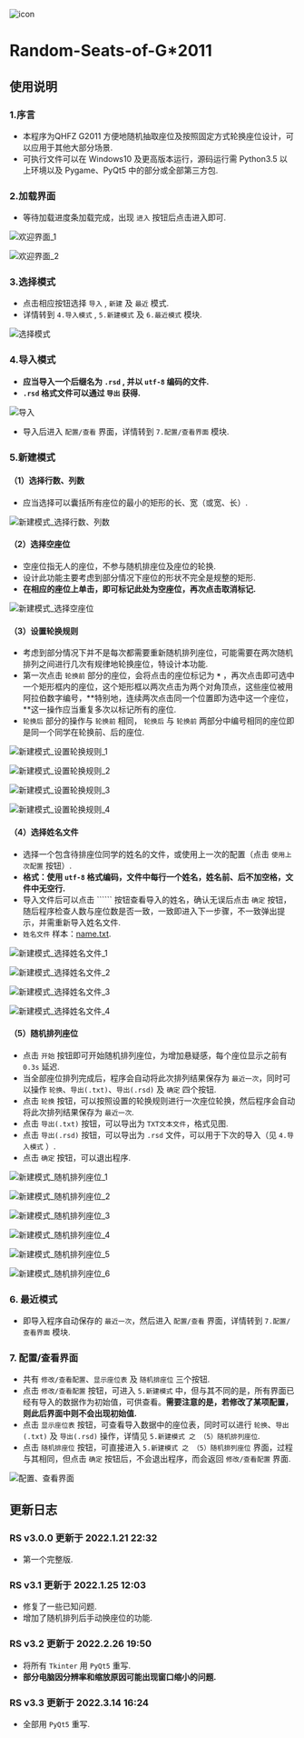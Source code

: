 ![icon](https://user-images.githubusercontent.com/87631978/158313042-f044767c-878c-454a-8d85-1bd7b63bb52c.png)

   # Random-Seats-of-G*2011

   ## 使用说明

   ### 1.序言

   - 本程序为QHFZ G2011 方便地随机抽取座位及按照固定方式轮换座位设计，可以应用于其他大部分场景.
   - 可执行文件可以在 Windows10 及更高版本运行，源码运行需 Python3.5 以上环境以及 Pygame、PyQt5 中的部分或全部第三方包.

   ### 2.加载界面

   - 等待加载进度条加载完成，出现 ```进入``` 按钮后点击进入即可.

   ![欢迎界面_1](https://user-images.githubusercontent.com/87631978/158314009-095c6946-3b58-49b6-b74b-8a288c6f0fde.png)

   ![欢迎界面_2](https://user-images.githubusercontent.com/87631978/158314012-97b5bfb3-12d1-43d8-924a-3ac6b78b91ad.png)

   ### 3.选择模式

   - 点击相应按钮选择 ```导入``` , ```新建``` 及 ```最近``` 模式.
   - 详情转到 ```4.导入模式``` , ```5.新建模式``` 及 ```6.最近模式``` 模块.

   ![选择模式](https://user-images.githubusercontent.com/87631978/158314047-1d10bd11-c361-45fc-a426-04c2e06ccdc1.png)

   ### 4.导入模式

   - **应当导入一个后缀名为 ```.rsd``` , 并以 ```utf-8``` 编码的文件.**
   - **```.rsd``` 格式文件可以通过 ```导出``` 获得.**

   ![导入](https://user-images.githubusercontent.com/87631978/158315007-b9554c9b-d8fe-4a50-848a-b9959d662e9f.png)

   - 导入后进入 ```配置/查看``` 界面，详情转到 ```7.配置/查看界面```  模块.

   ### 5.新建模式

   #### （1）选择行数、列数

   - 应当选择可以囊括所有座位的最小的矩形的长、宽（或宽、长）.

   ![新建模式_选择行数、列数](https://user-images.githubusercontent.com/87631978/158524757-29a05bed-3356-45c1-a716-52704d0db0fb.png)

   #### （2）选择空座位

   - 空座位指无人的座位，不参与随机排座位及座位的轮换.
   - 设计此功能主要考虑到部分情况下座位的形状不完全是规整的矩形.
   - **在相应的座位上单击，即可标记此处为空座位，再次点击取消标记.**

   ![新建模式_选择空座位](https://user-images.githubusercontent.com/87631978/158524182-d638999c-efce-402a-a72f-886075ebf4c7.png)
        

   #### （3）设置轮换规则

   - 考虑到部分情况下并不是每次都需要重新随机排列座位，可能需要在两次随机排列之间进行几次有规律地轮换座位，特设计本功能.
   - 第一次点击 ```轮换前``` 部分的座位，会将点击的座位标记为 **```*```** ，再次点击即可选中一个矩形框内的座位，这个矩形框以两次点击为两个对角顶点，这些座位被用阿拉伯数字编号，**特别地，连续两次点击同一个位置即为选中这一个座位，**这一操作应当重复多次以标记所有的座位.
   - ```轮换后``` 部分的操作与 ```轮换前``` 相同， ```轮换后``` 与 ```轮换前``` 两部分中编号相同的座位即是同一个同学在轮换前、后的座位.

   ![新建模式_设置轮换规则_1](https://user-images.githubusercontent.com/87631978/158548297-c3cbc0c5-32dd-493a-b82e-5618eaa41edd.png)

   ![新建模式_设置轮换规则_2](https://user-images.githubusercontent.com/87631978/158548301-da77d874-9457-46a6-82aa-5e1c3212573d.png)

   ![新建模式_设置轮换规则_3](https://user-images.githubusercontent.com/87631978/158548684-53685e6c-505a-441a-b8e0-709e7cfac2be.png)

   ![新建模式_设置轮换规则_4](https://user-images.githubusercontent.com/87631978/158548688-88757ffa-fe94-4604-aee2-fc738356d580.png)

   #### （4）选择姓名文件

   - 选择一个包含待排座位同学的姓名的文件，或使用上一次的配置（点击 ```使用上次配置``` 按钮）.
   - **格式：使用 ```utf-8``` 格式编码，文件中每行一个姓名，姓名前、后不加空格，文件中无空行.**
   - 导入文件后可以点击 `````` 按钮查看导入的姓名，确认无误后点击 ```确定``` 按钮，随后程序检查人数与座位数是否一致，一致即进入下一步骤，不一致弹出提示，并需重新导入姓名文件.
   - ```姓名文件``` 样本：[name.txt](https://github.com/FHYQ-DHY/Random-Seats-of-G2011/files/8260293/name.txt).

   ![新建模式_选择姓名文件_1](https://user-images.githubusercontent.com/87631978/158553352-26a29dc5-b097-4ab1-bb9a-26391e277ccf.png)

   ![新建模式_选择姓名文件_2](https://user-images.githubusercontent.com/87631978/158553356-7e2e28cf-938c-4f1c-8e61-2a6769d2528e.png)

   ![新建模式_选择姓名文件_3](https://user-images.githubusercontent.com/87631978/158553666-327ed3f0-3521-4db5-bcb9-a97895ec198f.png)

   ![新建模式_选择姓名文件_4](https://user-images.githubusercontent.com/87631978/158553362-cf71c622-d3fc-4cee-9b72-8cde26616de3.png)

   #### （5）随机排列座位

   - 点击 ```开始``` 按钮即可开始随机排列座位，为增加悬疑感，每个座位显示之前有 ```0.3s``` 延迟.
   - 当全部座位排列完成后，程序会自动将此次排列结果保存为 ```最近一次```，同时可以操作 ```轮换```、```导出(.txt)```、```导出(.rsd)``` 及 ```确定``` 四个按钮.
   - 点击 ```轮换``` 按钮，可以按照设置的轮换规则进行一次座位轮换，然后程序会自动将此次排列结果保存为 ```最近一次```.
   - 点击 ```导出(.txt)``` 按钮，可以导出为 ```TXT文本文件```，格式见图.
   - 点击 ```导出(.rsd)``` 按钮，可以导出为 ```.rsd``` 文件，可以用于下次的导入（见 ```4.导入模式``` ）.
   - 点击 ```确定``` 按钮，可以退出程序.

   ![新建模式_随机排列座位_1](https://user-images.githubusercontent.com/87631978/158556467-aac140ad-6baf-4f5b-84a9-39aeaa3135ad.png)

   ![新建模式_随机排列座位_2](https://user-images.githubusercontent.com/87631978/158556475-1345bf56-b052-4df5-9ded-2b116474ebf8.png)

   ![新建模式_随机排列座位_3](https://user-images.githubusercontent.com/87631978/158556485-340a7ccc-0f98-4a67-a74e-75b28fc8603a.png)

   ![新建模式_随机排列座位_4](https://user-images.githubusercontent.com/87631978/158556493-987b53da-6dcd-4768-b5fe-4faaf0e4d943.png)

   ![新建模式_随机排列座位_5](https://user-images.githubusercontent.com/87631978/158556500-19898152-2cab-47e9-9c64-c1f744fc6dbc.png)

   ![新建模式_随机排列座位_6](https://user-images.githubusercontent.com/87631978/158556503-8acb8d1f-9754-44b4-bd63-2faa60ebdd8b.png)

   ### 6. 最近模式

   - 即导入程序自动保存的 ```最近一次```，然后进入 ```配置/查看``` 界面，详情转到 ```7.配置/查看界面```  模块.

   ### 7. 配置/查看界面

   - 共有 ```修改/查看配置```、```显示座位表``` 及 ```随机排座位``` 三个按钮.
   - 点击 ```修改/查看配置``` 按钮，可进入 ```5.新建模式``` 中，但与其不同的是，所有界面已经有导入的数据作为初始值，可供查看。**需要注意的是，若修改了某项配置，则此后界面中则不会出现初始值.**
   - 点击 ```显示座位表``` 按钮，可查看导入数据中的座位表，同时可以进行 ```轮换```、```导出(.txt)``` 及 ```导出(.rsd)``` 操作，详情见 ```5.新建模式 之 （5）随机排列座位```.
   - 点击 ```随机排座位``` 按钮，可直接进入 ```5.新建模式 之 （5）随机排列座位``` 界面，过程与其相同，但点击 ```确定``` 按钮后，不会退出程序，而会返回 ```修改/查看配置``` 界面.

   ![配置、查看界面](https://user-images.githubusercontent.com/87631978/158559183-5351e6f9-55a0-44a1-86ba-a7cba91e8afb.png)

   ## 更新日志

   ### RS v3.0.0 更新于 2022.1.21 22:32

   - 第一个完整版.

   ### RS v3.1 更新于 2022.1.25 12:03

   - 修复了一些已知问题.
   - 增加了随机排列后手动换座位的功能.

   ### RS v3.2 更新于 2022.2.26 19:50

   - 将所有 ```Tkinter``` 用 ```PyQt5``` 重写.
   - **部分电脑因分辨率和缩放原因可能出现窗口缩小的问题.**

   ### RS v3.3 更新于 2022.3.14 16:24

   - 全部用  ```PyQt5``` 重写.
